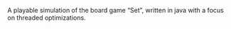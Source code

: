 A playable simulation of the board game “Set”, written in java with a focus on threaded optimizations.
